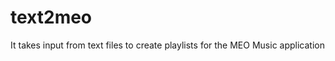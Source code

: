 text2meo
========

It takes input from text files to create playlists for the MEO Music application
